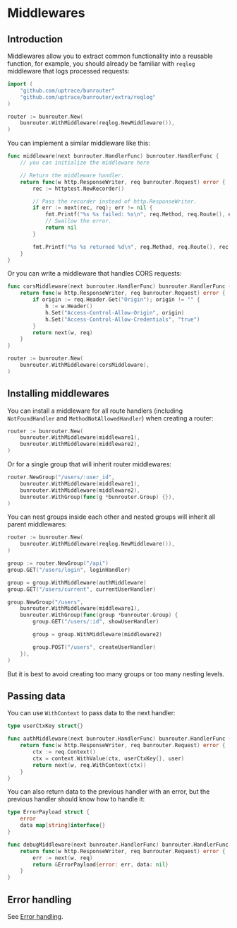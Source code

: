 # Middlewares

## Introduction

Middlewares allow you to extract common functionality into a reusable function, for example, you
should already be familiar with `reqlog` middleware that logs processed requests:

```go
import (
    "github.com/uptrace/bunrouter"
    "github.com/uptrace/bunrouter/extra/reqlog"
)

router := bunrouter.New(
	bunrouter.WithMiddleware(reqlog.NewMiddleware()),
)
```

You can implement a similar middleware like this:

```go
func middleware(next bunrouter.HandlerFunc) bunrouter.HandlerFunc {
    // you can initialize the middleware here

    // Return the middleware handler.
    return func(w http.ResponseWriter, req bunrouter.Request) error {
        rec := httptest.NewRecorder()

        // Pass the recorder instead of http.ResponseWriter.
        if err := next(rec, req); err != nil {
            fmt.Printf("%s %s failed: %s\n", req.Method, req.Route(), err)
            // Swallow the error.
            return nil
        }

        fmt.Printf("%s %s returned %d\n", req.Method, req.Route(), rec.Code)
    }
}
```

Or you can write a middleware that handles CORS requests:

```go
func corsMiddleware(next bunrouter.HandlerFunc) bunrouter.HandlerFunc {
	return func(w http.ResponseWriter, req bunrouter.Request) error {
		if origin := req.Header.Get("Origin"); origin != "" {
			h := w.Header()
			h.Set("Access-Control-Allow-Origin", origin)
			h.Set("Access-Control-Allow-Credentials", "true")
		}
		return next(w, req)
	}
}

router := bunrouter.New(
	bunrouter.WithMiddleware(corsMiddleware),
)
```

## Installing middlewares

You can install a middleware for all route handlers (including `NotFoundHandler` and
`MethodNotAllowedHandler`) when creating a router:

```go
router := bunrouter.New(
    bunrouter.WithMiddleware(middleware1),
    bunrouter.WithMiddleware(middleware2),
)
```

Or for a single group that will inherit router middlewares:

```go
router.NewGroup("/users/:user_id",
    bunrouter.WithMiddleware(middleware1),
    bunrouter.WithMiddleware(middleware2),
    bunrouter.WithGroup(func(g *bunrouter.Group) {}),
)
```

You can nest groups inside each other and nested groups will inherit all parent middlewares:

```go
router := bunrouter.New(
    bunrouter.WithMiddleware(reqlog.NewMiddleware()),
)

group := router.NewGroup("/api")
group.GET("/users/login", loginHandler)

group = group.WithMiddleware(authMiddleware)
group.GET("/users/current", currentUserHandler)

group.NewGroup("/users",
    bunrouter.WithMiddleware(middleware1),
    bunrouter.WithGroup(func(group *bunrouter.Group) {
        group.GET("/users/:id", showUserHandler)

        group = group.WithMiddleware(middleware2)

        group.POST("/users", createUserHandler)
    }),
)
```

But it is best to avoid creating too many groups or too many nesting levels.

## Passing data

You can use `WithContext` to pass data to the next handler:

```go
type userCtxKey struct{}

func authMiddleware(next bunrouter.HandlerFunc) bunrouter.HandlerFunc {
	return func(w http.ResponseWriter, req bunrouter.Request) error {
        ctx := req.Context()
		ctx = context.WithValue(ctx, userCtxKey{}, user)
        return next(w, req.WithContext(ctx))
    }
}
```

You can also return data to the previous handler with an error, but the previous handler should know
how to handle it:

```go
type ErrorPayload struct {
    error
    data map[string]interface{}
}

func debugMiddleware(next bunrouter.HandlerFunc) bunrouter.HandlerFunc {
	return func(w http.ResponseWriter, req bunrouter.Request) error {
        err := next(w, req)
        return &ErrorPayload{error: err, data: nil}
    }
}
```

## Error handling

See [Error handling](error-handling.md).

